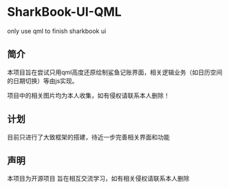 # SharkBook-UI-QML
 only use qml to  finish sharkbook ui

## 简介

本项目旨在尝试只用qml高度还原绘制鲨鱼记账界面，相关逻辑业务（如日历空间的日期切换）等由js实现。

项目中的相关图片均为本人收集，如有侵权请联系本人删除！

## 计划

目前只进行了大致框架的搭建，待近一步完善相关界面和功能

## 声明

本项目为开源项目 旨在相互交流学习，如有相关侵权请联系本人删除


